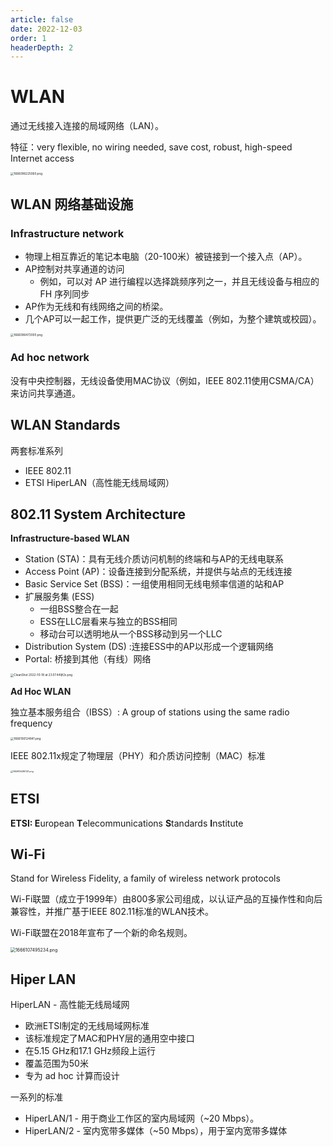 ```yaml
---
article: false
date: 2022-12-03
order: 1
headerDepth: 2
---
```


# WLAN

通过无线接入连接的局域网络（LAN）。

特征：very flexible, no wiring needed, save cost, robust, high-speed Internet access

<img src="https://pic.hanjiaming.com.cn/2022/10/18/83f9af334a5ab.png" alt="1666096225060.png" style="zoom:33%;" />

## WLAN 网络基础设施

### Infrastructure network

- 物理上相互靠近的笔记本电脑（20-100米）被链接到一个接入点（AP）。
- AP控制对共享通道的访问
  - 例如，可以对 AP 进行编程以选择跳频序列之一，并且无线设备与相应的 FH 序列同步
- AP作为无线和有线网络之间的桥梁。
- 几个AP可以一起工作，提供更广泛的无线覆盖（例如，为整个建筑或校园）。

<img src="https://pic.hanjiaming.com.cn/2022/10/18/f6cdc968cbd5f.png" alt="1666096473000.png" style="zoom:33%;" />

### Ad hoc network

没有中央控制器，无线设备使用MAC协议（例如，IEEE 802.11使用CSMA/CA）来访问共享通道。

## WLAN Standards

两套标准系列

- IEEE 802.11
- ETSI HiperLAN（高性能无线局域网）

## 802.11 System Architecture

**Infrastructure-based WLAN**

- Station (STA)：具有无线介质访问机制的终端和与AP的无线电联系
- Access Point (AP)：设备连接到分配系统，并提供与站点的无线连接
- Basic Service Set (BSS)：一组使用相同无线电频率信道的站和AP
- 扩展服务集 (ESS)
  - 一组BSS整合在一起
  - ESS在LLC层看来与独立的BSS相同
  - 移动台可以透明地从一个BSS移动到另一个LLC
- Distribution System (DS) :连接ESS中的AP以形成一个逻辑网络
- Portal: 桥接到其他（有线）网络

<img src="https://pic.hanjiaming.com.cn/2022/10/18/92d8119dde13f.png" alt="CleanShot 2022-10-18 at 23.07.44@2x.png" style="zoom: 33%;" />

**Ad Hoc WLAN**

独立基本服务组合（IBSS）: A group of stations using the same radio frequency

<img src="https://pic.hanjiaming.com.cn/2022/10/18/2397a2b4fb9e5.png" alt="1666106124841.png" style="zoom:33%;" />

IEEE 802.11x规定了物理层（PHY）和介质访问控制（MAC）标准

<img src="https://pic.hanjiaming.com.cn/2022/10/18/9637fb48775c7.png" alt="1666106280121.png" style="zoom:25%;" />

## ETSI

**ETSI: E**uropean **T**elecommunications **S**tandards **I**nstitute

## Wi-Fi

Stand for Wireless Fidelity, a family of wireless network protocols

Wi-Fi联盟（成立于1999年）由800多家公司组成，以认证产品的互操作性和向后兼容性，并推广基于IEEE 802.11标准的WLAN技术。

Wi-Fi联盟在2018年宣布了一个新的命名规则。

<img src="https://pic.hanjiaming.com.cn/2022/10/18/4360f9a37499a.png" alt="1666107495234.png" style="zoom:50%;" />

## Hiper LAN

HiperLAN - 高性能无线局域网

- 欧洲ETSI制定的无线局域网标准
- 该标准规定了MAC和PHY层的通用空中接口
- 在5.15 GHz和17.1 GHz频段上运行
- 覆盖范围为50米
- 专为 ad hoc 计算而设计

一系列的标准

- HiperLAN/1 - 用于商业工作区的室内局域网（~20 Mbps）。
- HiperLAN/2 - 室内宽带多媒体（~50 Mbps），用于室内宽带多媒体